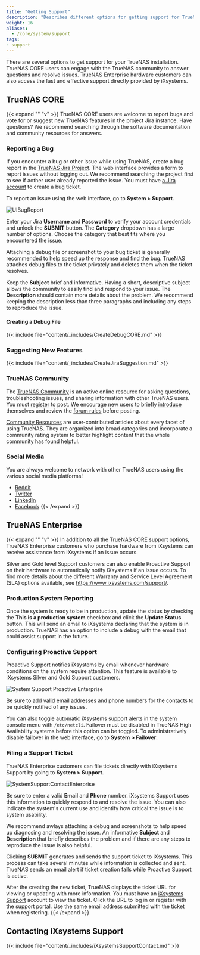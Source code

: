 ```yaml
---
title: "Getting Support"
description: "Describes different options for getting support for TrueNAS CORE."
weight: 16
aliases:
  - /core/system/support
tags:
- support
---
```



There are several options to get support for your TrueNAS installation.
TrueNAS CORE users can engage with the TrueNAS community to answer questions and resolve issues. TrueNAS Enterprise hardware customers can also access the fast and effective support directly provided by iXsystems.

## TrueNAS CORE
{{< expand "" "v" >}}
TrueNAS CORE users are welcome to report bugs and vote for or suggest new TrueNAS features in the project Jira instance.
Have questions? We recommend searching through the software documentation and community resources for answers.

### Reporting a Bug

If you encounter a bug or other issue while using TrueNAS, create a bug report in the [TrueNAS Jira Project](https://ixsystems.atlassian.net/projects/NAS/).
The web interface provides a form to report issues without logging out.
We recommend searching the project first to see if aother user already reported the issue.
You must have [a Jira account](https://ixsystems.atlassian.net/secure/Signup!default.jspa) to create a bug ticket.

To report an issue using the web interface, go to **System > Support**.

![UIBugReport](/images/CORE/System/UIBugReport.png "Writing a Bug Report")

Enter your Jira **Username** and **Password** to verify your account credentials and unlock the **SUBMIT** button.
The **Category** dropdown has a large number of options.
Choose the category that best fits where you encountered the issue.

Attaching a debug file or screenshot to your bug ticket is generally recommended to help speed up the response and find the bug.
TrueNAS attaches debug files to the ticket privately and deletes them when the ticket resolves.

Keep the **Subject** brief and informative.
Having a short, descriptive subject allows the community to easily find and respond to your issue.
The **Description** should contain more details about the problem.
We recommend keeping the description less than three paragraphs and including any steps to reproduce the issue.

#### Creating a Debug File
{{< include file="content/_includes/CreateDebugCORE.md" >}}

### Suggesting New Features

{{< include file="content/_includes/CreateJiraSuggestion.md" >}}

### TrueNAS Community

The [TrueNAS Community](https://www.truenas.com/community/) is an active online resource for asking questions, troubleshooting issues, and sharing information with other TrueNAS users.
You must [register](https://www.truenas.com/community/register/) to post.
We encourage new users to briefly [introduce](https://www.truenas.com/community/forums/introductions.25/) themselves and review the [forum rules](https://www.truenas.com/community/threads/forum-rules.45124/) before posting.

[Community Resources](https://www.truenas.com/community/resources/) are user-contributed articles about every facet of using TrueNAS.
They are organized into broad categories and incorporate a community rating system to better highlight content that the whole community has found helpful.

### Social Media

You are always welcome to network with other TrueNAS users using the various social media platforms!

* [Reddit](https://www.reddit.com/r/truenas/)
* [Twitter](https://twitter.com/TrueNAS)
* [LinkedIn](https://www.linkedin.com/groups/3903140/)
* [Facebook](https://www.facebook.com/freenascommunity)
{{< /expand >}}

## TrueNAS Enterprise

{{< expand "" "v" >}}
In addition to all the TrueNAS CORE support options, TrueNAS Enterprise customers who purchase hardware from iXsystems can receive assistance from iXsystems if an issue occurs.

Silver and Gold level Support customers can also enable Proactive Support on their hardware to automatically notify iXsystems if an issue occurs.
To find more details about the different Warranty and Service Level Agreement (SLA) options available, see https://www.ixsystems.com/support/.

### Production System Reporting

Once the system is ready to be in production, update the status by checking the **This is a production system** checkbox and click the **Update Status** button. This will send an email to iXsystems declaring that the system is in production. TrueNAS has an option to include a debug with the email that could assist support in the future.

### Configuring Proactive Support

Proactive Support notifies iXsystems by email whenever hardware conditions on the system require attention.
This feature is available to iXsystems Silver and Gold Support customers.

![System Support Proactive Enterprise](/images/CORE/System/SystemSupportProactiveEnterprise.png "Proactive Support: Enterprise")

Be sure to add valid email addresses and phone numbers for the contacts to be quickly notified of any issues.

You can also toggle automatic iXsystems support alerts in the system console menu with `/etc/netcli`.
Failover must be disabled in TrueNAS High Availability systems before this option can be toggled.
To administratively disable failover in the web interface, go to **System > Failover**.

### Filing a Support Ticket

TrueNAS Enterprise customers can file tickets directly with iXsystems Support by going to **System > Support**.

![SystemSupportContactEnterprise](/images/CORE/System/SystemSupportContactEnterprise.png "Support Contact: Enterprise")

Be sure to enter a valid **Email** and **Phone** number.
iXsystems Support uses this information to quickly respond to and resolve the issue.
You can also indicate the system's current use and identify how critical the issue is to system usability.

We recommend awlays attaching a debug and screenshots to help speed up diagnosing and resolving the issue.
An informative **Subject** and **Description** that briefly describes the problem and if there are any steps to reproduce the issue is also helpful.

Clicking **SUBMIT** generates and sends the support ticket to iXsystems.
This process can take several minutes while information is collected and sent.
TrueNAS sends an email alert if ticket creation fails while Proactive Support is active.

After the creating the new ticket, TrueNAS displays the ticket URL for viewing or updating with more information.
You must have an [iXsystems Support](https://support.ixsystems.com/) account to view the ticket.
Click the URL to log in or register with the support portal.
Use the same email address submitted with the ticket when registering.
{{< /expand >}}

## Contacting iXsystems Support

{{< include file="content/_includes/iXsystemsSupportContact.md" >}}
